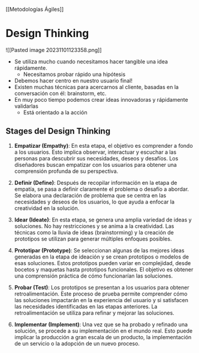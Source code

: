 [[Metodologías Ágiles]]

# Design Thinking

![[Pasted image 20231101123358.png]]

- Se utiliza mucho cuando necesitamos hacer tangible una idea rápidamente.
	- Necesitamos probar rápido una hipótesis
- Debemos hacer centro en nuestro usuario final!
- Existen muchas técnicas para acercarnos al cliente, basadas en la conversación con él: brainstorm, etc.
- En muy poco tiempo podemos crear ideas innovadoras y rápidamente validarlas
	- Está orientado a la acción

## Stages del Design Thinking

1. **Empatizar (Empathy)**: En esta etapa, el objetivo es comprender a fondo a los usuarios. Esto implica observar, interactuar y escuchar a las personas para descubrir sus necesidades, deseos y desafíos. Los diseñadores buscan empatizar con los usuarios para obtener una comprensión profunda de su perspectiva.
    
2. **Definir (Define)**: Después de recopilar información en la etapa de empatía, se pasa a definir claramente el problema o desafío a abordar. Se elabora una declaración de problema que se centra en las necesidades y deseos de los usuarios, lo que ayuda a enfocar la creatividad en la solución.
    
3. **Idear (Ideate)**: En esta etapa, se genera una amplia variedad de ideas y soluciones. No hay restricciones y se anima a la creatividad. Las técnicas como la lluvia de ideas (brainstorming) y la creación de prototipos se utilizan para generar múltiples enfoques posibles.
    
4. **Prototipar (Prototype)**: Se seleccionan algunas de las mejores ideas generadas en la etapa de ideación y se crean prototipos o modelos de esas soluciones. Estos prototipos pueden variar en complejidad, desde bocetos y maquetas hasta prototipos funcionales. El objetivo es obtener una comprensión práctica de cómo funcionarían las soluciones.
    
5. **Probar (Test)**: Los prototipos se presentan a los usuarios para obtener retroalimentación. Este proceso de prueba permite comprender cómo las soluciones impactarán en la experiencia del usuario y si satisfacen las necesidades identificadas en las etapas anteriores. La retroalimentación se utiliza para refinar y mejorar las soluciones.
    
6. **Implementar (Implement)**: Una vez que se ha probado y refinado una solución, se procede a su implementación en el mundo real. Esto puede implicar la producción a gran escala de un producto, la implementación de un servicio o la adopción de un nuevo proceso.